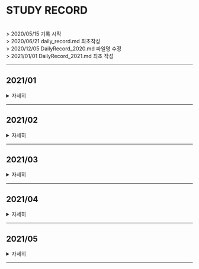 # STUDY RECORD
<br>
> 2020/05/15 기록 시작<br>
> 2020/06/21 daily_record.md 최초작성<br>
> 2020/12/05 DailyRecord_2020.md 파일명 수정<br>
> 2021/01/01 DailyRecord_2021.md 최초 작성
<br>

***
## 2021/01
<details value="보기">
<summary>자세히</summary>
<div markdown="1">

|날짜|내용|분류|설명|
|----:|:----|:----|:----|
|21/01/01|BOJ 10162|기초|-|
|21/01/02|BOJ 2845|기초|-|
|21/01/03|BOJ 10214|기초|-|
||BOJ 2774|기초||
|21/01/04|BOJ 3003|기초|-| 
||BOJ 12713|브루트포스|-|
|21/01/05|BOJ 5586|기초|-|
|21/01/06|BOJ 9610|기초|-|
||BOJ 18133|SCC|-|
|21/01/07|BOJ 10988|기초|-|
||BOJ 11931|기초|-|
||BOJ 2578|브루트포스|-|
||BOJ 2399|기초|-|
||BOJ 11656|문자열|-|
|21/01/08|BOJ 11004|기초|-|
||BOJ 7453|이분탐색|-|
||~~BOJ 11097~~|SCC|*(~ing)*|
|21/01/09|BOJ 10867|정렬|-|
||~~BOJ 11097~~|SCC|*(~ing)*|
|21/01/10|**[⭐]BOJ 11097**|SCC||
||BOJ 2789|문자열|-|
|21/01/11|BOJ 5524|기초|-|
||BOJ 10768 기초|-|
||BOJ 10801 기초|-|
||BOJ 3059 기초|-|
|21/01/12|[⭐] BOJ 3648</span>|2-SAT|-|
||~~[⭐]BOJ 3747~~|2-SAT|(~ing)|
|21/01/13|**[⭐]BOJ 3747**|2-SAT|-|
|21/01/14|BOJ 12760|기초|-|
|21/01/15|BOJ 4470|기초|-|
|21/01/16|BOJ 4084|기초|-|
||**[⭐]BOJ 1217**|2-SAT|-|
|21/01/17|BOJ 10173|문자열|-| 
||BOJ 5598|문자열|-| 
||BOJ 2857|문자열|-| 
||BOJ 14503|시뮬레이션|-|
|21/01/18|BOJ 1271|기초|-|
||BOJ 16398|MST|-|
||BOJ 10423|MST|-|
||BOJ 2338|기초|-|
||BOJ 14645|기초|-|
||BOJ 6749|기초|-| 
||BOJ 14652|기초|-| 
||BOJ 15727|기초|-| 
|21/01/19|BOJ 14938|플로이드-워셜|-|
||BOJ 1748|기초|-|
|21/01/20|BOJ 1446|다익스트라|-|
|21/01/21|BOJ 4493|구현|-|
|21/01/22|BOJ 18223|다익스트라|-|
|21/01/23|BOJ 18352|다익스트라|-| 
||BOJ 13424|다익스트라|-|
|21/01/24|BOJ 15641|이분탐색|-|
||BOJ 1072|파라메트릭 탐색|-|
|21/01/25|BOJ 2110|파라메트릭 탐색|-|
|21/01/26|BOJ 2343|파라메트릭 탐색|-|
||BOJ 2776|해싱|-|
||BOJ 5972|다익스트라|-|
|21/01/27|BOJ 11382|기초|-|
|21/01/28|BOJ 15890|기초|-|
||BOJ 11966|날먹|-| 
|21/01/29|BOJ 3079|이분탐색|-| 
||BOJ 1786|KMP|-| 
|21/01/30|BOJ 6236|이분탐색|-|
|21/01/31|BOJ 4354|KMP|-|
||BOJ 1305|KMP|-|
||BOJ 16916|KMP|-|

</div>
</details>

---

## 2021/02
<details value="보기">
<summary>자세히</summary>
<div markdown="1">

|날짜|내용|분류|설명|
|----:|:----|:----|:----|
|21/02/01|BOJ 1701|KMP|-|
||BOJ 16172|KMP|-|
||~~BOJ 7575~~|KMP|(~ing)|
|21/02/02|**[⭐]BOJ 13506**|KMP|-|
|21/02/03|BOJ 15962|날먹|-|
||~~BOJ 2470~~|이분탐색|(~ing)|
|21/02/04|BOJ 2470|투 포인터, 이분탐색|-|
||BOJ 2467|투 포인터, 이분탐색|-|
||BOJ 1074|분할정복|-|
||BOJ 9253|문자열|-|
||**[⭐] BOJ 11585**|KMP, 문자열|-|
|21/02/05|BOJ 13418|MST|-|
|21/02/06|BOJ 3682|SCC|-|
|21/02/07|BOJ 14950|MST|-|
||BOJ 13905|MST|-|
|21/02/08|BOJ 16202|MST|-|
|21/02/09|BOJ 1297|수학|-| 
||BOJ 1865|벨만-포드|-|
|21/02/10|BOJ 4299|기초|🤒|
|21/02/11|BOJ 15680|기초|🤒|
|21/02/12|BOJ 10101|기초|🤧🤒|
|21/02/13|BOJ 16394|기초|🤒🤧🤒|
|21/02/14|**[⭐] BOJ 1219**|벨만-포드|-|
|21/02/15|BOJ 2638 BFS|시뮬레이션|-|
||BOJ 1038|백트래킹|-|
|21/02/16|BOJ 19944|구현|-|
|21/02/17|BOJ 10179|구현|-|
|21/02/18|BOJ 1342|완전탐색|-| 
|21/02/19|BOJ 15733|기초|-|
||~~[⭐] BOJ 9376~~|BFS|(~ing)|
||블로그|-|**벨만포드 포스팅 (1/3)**|
|21/02/20|~~[⭐] BOJ 9376~~|BFS|(~ing)|
||블로그|-|**벨만포드 포스팅 (2/3)**|
|21/02/21|**[⭐] BOJ 9376**|BFS|📃풀이 포스팅 작성|
||BOJ 2263|트리|-|
|21/02/22|BOJ 15894|기초|-|
||BOJ 1918|스택, 수식트리|풀이 포스팅 작성📃|
|21/02/23|BOJ 4305|SCC|📕풀이 포스팅|
||BOJ 1043|서로소 집합|풀이 포스팅 📗|
||BOJ 9625|DP|-|
|21/02/24|BOJ 9251|DP, LCS| 🔍복습🔍 |
||BOJ 9252|DP, LCS|-|
|21/02/25|BOJ 16953|그리디, 백트래킹|-|
||BOJ 2448|재귀|-|
|21/02/26|BOJ 5639|재귀, 자료구조|-|
||**[⭐]BOJ 11266**|DFS, 단절점| ⛏개념과 코드를 익히자⛏ |
|21/02/27|**[⭐]BOJ 11400**|DFS, 단절선| ⛏개념과 코드를 익히자⛏ |
|21/02/28|**[⭐]BOJ 2104**|세그먼트 트리, 분할정복| ⌛⏳시간 지나면 또 풀어보자.. |
||BOJ 14438|세그먼트 트리|구현 연습 필요!🏃‍|
||BOJ 14427|세그먼트 트리|구현 연습 필요!!🏃‍|
</div>
</details>

---

## 2021/03

<details value="보기">
<summary>자세히</summary>
<div markdown="1">

|날짜|내용|분류|비고|
|----:|:----|:----|:----|
|21/03/01|BOJ 11779|다익스트라, BFS 스패닝트리| 블로그 풀이 포스팅🖼 |
|21/03/02|**[⭐]BOJ 10999**|세그먼트 트리, Lazy Propagation| 어렵네..😂 / 구현 연습하기👊 |
||BOJ 14428|세그먼트 트리| - |
||BOJ 18436|세그먼트 트리| 블로그 풀이 포스팅🖋 |
|21/03/03|**[⭐]BOJ 16975**|세그먼트 트리, Lazy Propagation| 구현 연습하자 |
||~~*BOJ 1395(~ing)*~~|세그먼트 트리, Lazy Propagation| - |
|21/03/04|**BOJ 1395**|세그먼트 트리, Lazy Propagation| - |
|21/03/05|*BOJ 2934(~ing)*|세그먼트 트리, Lazy Propagation| - |
||**[⭐]BOJ 14245**|세그먼트 트리, Lazy Propagation| 다시 풀어보자 |
||**[⭐]BOJ 12844**|세그먼트 트리, Lazy Propagation| 이것도 다시..  |
|21/03/06| 알고리즘 이론 | 최소 공통 조상 (LCA, Least Common Ancestor) **(20%)** | 노션에 정리 / ~~롤리롤리롤린🎧~~ |
||BOJ 1306| 세그먼트 트리, 슬라이딩 윈도우 | - |
|21/03/07|BOJ 15802| 기초 | - |
||BOJ 12852| BFS | 풀이 포스팅 작성 👨‍💻 |
|21/03/08| 알고리즘 이론 | 최소 공통 조상 (LCA, Least Common Ancestor) **(40%)** | - |
||**[⭐]BOJ 11438**| 최소 공통 조상 (LCA) | 코드에 익숙해지기 |
|21/03/09|BOJ 11437| 최소 공통 조상 (LCA) | - |
||**[⭐]BOJ 1761**| 최소 공통 조상 (LCA) | 🎨풀이 포스팅 |
|21/03/10|***[⭐]BOJ 3176(~ing)***| 최소 공통 조상 (LCA) | 어렵네😫 |
|21/03/11|(re)BOJ 11438| 최소 공통 조상 (LCA) | 구현 연습, 😵집중이 안된다 |
|21/03/12| 알고리즘 이론 | NP/P 개념 복습, TSP | - |
||~~*BOJ 2098(~ing)*~~| DP, 비트 마스크 | DP를 활용한 TSP 문제 |
|21/03/13|BOJ 2098| DP, 비트 마스크 | 😶블로그 풀이 포스팅 |
||BOJ 1562| DP, 비트 마스크 | - |
||~~*BOJ 1194(~ing)*~~| BFS, 비트 마스크 | - |
|21/03/14|**[⭐]BOJ 1194**| BFS, 비트 마스크 | 😅많이 어렵다, 🤹‍♀️풀이 포스팅 |
|21/03/15|BOJ 4991| BFS, 비트 마스크 | 블로그 풀이 포스팅🙄 |
||BOJ 9328| BFS | - |
|21/03/16| 알고리즘 이론 | 볼록 껍질 (Convex Hull) | 노션에 정리✍ |
||BOJ 17244| BFS, 비트 마스크 | - |
|21/03/17| 알고리즘 이론 | 볼록 껍질 (Convex Hull) | ✍노션에 정리 |
||**BOJ 1708**| 볼록 껍질 (Convex Hull) | 개념 익히기🧐 |
||~~*BOJ 14868(~ing)*~~| 서로소 집합 (Disjoint Set), BFS | 차근차근 풀어보자 |
|21/03/18|~~*BOJ 14868(~ing)*~~| 서로소 집합 (Disjoint Set), BFS | 😡맞😡왜😡틀😡 |
|21/03/19|**BOJ 14868**| 서로소 집합 (Disjoint Set), BFS | 머쓱😅, 풀이 포스팅🙌 |
|| 알고리즘 이론 | 오프라인 쿼리(Offline Query) *(조금)* | - |
||**BOJ 13306**| 오프라인 쿼리(Offline Query) & 서로소 집합 | - |
|21/03/20|**BOJ 3197**| 서로소 집합 (Disjoint Set), BFS | 블로그 풀이 포스팅😙, 영화🎞 |
|21/03/21|BOJ 17398| 서로소 집합 (Disjoint Set) | 풀이 포스팅👓 |
|21/03/22| 알고리즘 이론 | 비트 마스킹 | 노션에 정리🎓 |
|| BOJ 9938 | 서로소 집합 (Disjoint Set) | 💌블로그 풀이 |
|21/03/23|*BOJ 3830 (~ing)*| 서로소 집합 (Disjoint Set) | - |
||*BOJ 2169 (~ing)*| 동적 계획법 (Dynamic Programming) | - |
|21/03/24|BOJ 2169| 동적 계획법 (Dynamic Programming) | - |
||**[⭐]BOJ 3830**| 서로소 집합 (Disjoint Set) | 어..렵.. |
|21/03/25| 알고리즘 이론 | 동적 계획법 (Dynamic Programming) | 🎒 **0-1 Knapsack 문제** 복습 및 노션에 정리 |
||BOJ 7579| 동적 계획법 (Dynamic Programming) | 0-1 Knapsack |
|21/03/26|BOJ 2629| 동적 계획법 (Dynamic Programming) | 0-1 Knapsack 문제, 블로그 풀이 📖 |
|21/03/27|소켓 프로그래밍| 소켓 통신 기본, Winsock2  | 노션에 정리🖋 |
|21/03/28|BOJ 17845| 동적 계획법 (Dynamic Programming) | 0-1 Knapsack🎒, 풀이 포스팅🎞 |
||소켓 프로그래밍| - | 클론 코드에 설명 달기🗡 |
||시스템 프로그래밍| 멀티 스레드 (Multithread) | 🙄노션에 정리 |
|21/03/29|시스템 프로그래밍|멀티 스레드 (Multithread) |복습|
||코드 수정|Oriburger/cpp-chat| - |
|21/03/30|알고리즘 이론| 동적 계획법 (Dynamic Programming) | LIS 복습, 실제 해 도출(n^2), 블로그 포스팅 내용 추가|
||(re)BOJ 14002| 동적 계획법 (Dynamic Programming) | - |
|21/03/31|알고리즘 이론| 동적 계획법 (Dynamic Programming) | LIS 복습, 사지방 자리 놓침..; |
</div>
</details>

---

## 2021/04
<details value="보기">
<summary>자세히</summary>
<div markdown="1">

|날짜|분류|내용|비고|
|----:|:----|:----|:----|
|21/04/01|이론 공부 | 이분 탐색 (Binary Search)) | LIS 실제 경로 출력하기 (NlogN), 기존 포스팅에 내용 추가|
||**BOJ 14003**| 이분 탐색 (Binary Search) | LIS, 풀이 포스팅 😯|
||**BOJ 2568**| 이분 탐색 (Binary Search) | LIS |
|21/04/02|이론 공부 | 소켓 프로그래밍 (Socket Programming) | Winsock2에서의 멀티플렉싱 <i>~~(아주 조금)~~</i>, 노션에 정리📃 |
||||ㄴ> 어렵네😅|
|21/04/03|**BOJ 2532**| 이분 탐색 (Binary Search) | LIS(NlogN), 블로그 포스팅😶 |
|21/04/04|이론 공부| 소켓 프로그래밍 (Socket Programming) | 연습용 프로젝트 - **"cpp-chat💬"** |
|21/04/05|BOJ 1818| 이분 탐색 (Binary Search) | LIS(NlogN), 풀이 포스팅🎓 |
||**[⭐]BOJ 10651**| 이분 탐색 (Binary Search) | LIS(NlogN) |
|21/04/06|PG 추석 트래픽| 문자열, 구현 | 스파게티 코드🍝 |
||PG 뉴스 클러스터링| 문자열, 자료구조, 구현 | <i>~~풀이 포스팅 작성(~ing)~~</i>  |
|21/04/07|PG 뉴스 클러스터링| 문자열, 자료구조, 구현 | 풀이 포스팅 작성 |
||PG 프렌즈4블록| 구현 | 풀이 포스팅 작성 |
||이론 공부| TCP/IP 프로토콜 | 노션에 정리📑 |
|21/04/08|PG 비밀지도| 구현 | 블로그 포스팅 작성 |
||이론 공부| TCP/IP 프로토콜, 데이터 전송 원리 | 노션에 정리📑, 블로그 포스팅 작성 |
|21/04/09|PG 타겟넘버| DFS | 블로그 포스팅 작성 |
||이론 공부| 소켓이란? | 노션에 정리📑|
|21/04/10|이론 공부| 소켓 프로그래밍 | Winsock2 초기화/종료/에러처리, 소켓 생성/종료, 노션에 정리📃 |
|21/04/11|이론 공부| 소켓 프로그래밍 | 소켓 주소 구조체, byte ordering, 노션에 정리📃 |
||Toy Project|**cli_bubble_pop🎈**| 소켓 프로그래밍 공부 |
|21/04/12|BOJ 9576| 그리디 알고리즘 | 블로그 풀이 작성🎤 |
|21/04/13|PG K번째 수| 정렬 | 간단한 풀이 포스팅🚖 |
|21/04/14|이론 공부| 소켓 프로그래밍 | 노션에 정리😞 |
|21/04/15|Toy Project|**cli_bubble_pop🎈** | - |
||이론 공부| 소켓 프로그래밍 | TCP 서버-클라이언트 동작 원리, 노션에 정리😉 |
|21/04/16|이론 공부| 소켓 프로그래밍 | 노션에 정리 |
|21/04/17|*BOJ 1071 (~ing)*| 그리디 알고리즘 | 드디어🎈 |
|21/04/18| - | - | new 데스크톱 세팅 |
|21/04/19|PG 완주하지 못한 선수| 자료구조 | 풀이 포스팅 |
|21/04/20|BOJ 1071| 그리디 알고리즘 | 블로그 풀이😋 |
|21/04/21|PG 더 맵게| 힙 자료구조 (Heap) | - |
|21/04/22|PG 모의고사| 완전탐색 | 🚅😴 |
|21/04/23|*PG 가장 큰 수(~ing)*|정렬| - |
|21/04/24|*PG 가장 큰 수(~ing)*|정렬| 두통🤕 |
|21/04/25|PG 가장 큰 수|정렬| 블로그 풀이 |
|21/04/26|PG 체육복|그리디| 풀이 포스팅 |
|21/04/27|*PG N으로 표현(~ing)*| 동적 계획법 ||
|21/04/28|*PG N으로 표현(~ing)*| 동적 계획법 | 두통, *undo* |
|21/04/29|PG 가장 먼 노드| BFS | 풀이 포스팅 🤖 |
|21/04/30|*PG 순위(~ing)*| 그래프 | - |
</div>
</details>

---

## 2021/05
<details value="보기">
<summary>자세히</summary>
<div markdown="1">
 
|날짜|분류|내용|비고|
|----:|:----|:----|:----|
|21/05/01|*PG 순위(~ing)*|그래프 |  |
|21/05/02|PG 순위| 그래프 | 블로그 풀이 포스팅 |
|21/05/03|PG 전화번호 목록| 해시 | 풀이 포스팅 |
|21/05/04|PG 위장| 해시 |  |
|21/05/05|PG 베스트앨범|해시| 풀이 포스팅 |
|21/05/06|PG H-index|정렬| 풀이 포스팅✍ |
|21/05/07|PG 소수 찾기|완전 탐색| 블로그 풀이🎭 |
|21/05/08|PG 카페트|완전 탐색| 풀이 포스팅🏝 |
|21/05/09|PG 기능개발| 큐 | 풀이🧵 |
||이론 공부|컴퓨터&CPU 구조, UNICODE 등| 📖뇌를 자극하는 윈도우 시스템 프로그래밍 📖 |
|21/05/10|PG 프린터| 큐 | 블로그 풀이 포스팅🎨 |
||이론 공부|64비트, Polymorphic 자료형 등|-|
|21/05/11|~~*PG 다리를 지나는 트럭*~~|큐| 몹시 더러운 코드.. 내일 수정하자 |
||이론 공부|레지스터 기본, 메모리 접근 방식||
|21/05/12|PG 다리를 지나는 트럭|큐|코드 수정, 블로그 풀이 포스팅🔨|
||이론 공부|공부 내용 노션에 정리🔳, c++ wstring ||
|21/05/13|이론 공부|노션에 마저 정리🔨, 프로세스🥽| |
|21/05/14|PG 단어 변환|BFS|블로그 풀이 포스팅|
|21/05/15|이론 공부|컨텍스트 스위칭, 프로세스의 생성, 커널 오브젝트의 기본 등 ||
|21/05/16|이론 공부|커널 오브젝트||
|21/05/17|이론 공부|윈도우 프로그래밍| *p.201의 cmd 프로젝트.. (~ing)* |
|21/05/18|이론 공부|윈도우 프로그래밍| *p.201의 cmd 프로젝트.. (~ing)* |
||PG 큰 수 만들기| 그리디 | 블로그 풀이 포스팅🕹 |
|21/05/19|Toy Project|**cli_bubble_pop🎈** |  |
|21/05/20|*BOJ 19236(~ing)*|백트래킹, 시뮬레이션| 나의 구현력 => 처참🤦‍♂️ |
|21/05/21|BOJ 19236|백트래킹, 시뮬레이션| 블로그 포스팅 |
||이론 공부|공부 내용 노션에 정리🧐|p.129 - p.147|
|21/05/22|이론 공부|공부 내용 노션에 마저 정리🍖|5장 마무리 + 6장. |
||Toy Project|**cli_bubble_pop🎈** |  |
|21/05/23|PG 구명보트|그리디| 블로그 풀이 포스팅🤴 |
||Toy Project|**cli_bubble_pop🎈** |  |
|21/05/24|이론 공부|윈도우 프로그래밍|프로세스간 통신(IPC)|
|21/05/25|이론 공부|윈도우 프로그래밍|IPC와 핸들테이블🥱|
|21/05/26|PG 입국심사|이분 탐색|블로그 풀이 포스팅🪂|
|21/05/27|이론 공부|윈도우 프로그래밍|IPC - 파이프 (조금)|
|21/05/28|이론 공부|윈도우 프로그래밍|노션에 정리 (IPC - 메일슬롯)|
|21/05/29|이론 공부|윈도우 프로그래밍|노션에 정리 (~핸들테이블), 왜캐 많아..|
|21/05/30|이론 공부|윈도우 프로그래밍|노션에 마저 정리.. (~파이프 이전)|
| |PG 이중 우선순위 큐|자료구조|블로그 풀이 포스팅🧵|
| |PG 조이스틱|그리디| 블로그 풀이 포스팅 🎢|
|21/05/31|이론 공부|윈도우 프로그래밍|파이프 조금.. (노잼🤦‍♂️)|
</div>
</details>

---

<!--

## 2021/06

<details>
<summary>자세히</summary>
<div markdown="1">

</div>
</details>

---

## 2021/07

<details>
<summary>자세히</summary>
<div markdown="1">

</div>
</details>

---

## 2021/08

<details>
<summary>자세히</summary>
<div markdown="1">

</div>
</details>

---

## 2021/10

<details>
<summary>자세히</summary>
<div markdown="1">

</div>
</details>

---

## 2021/11

<details>
<summary>자세히</summary>
<div markdown="1">

</div>
</details>

---

## 2021/12

<details>
<summary>자세히</summary>
<div markdown="1">

</div>
</details>

-->
